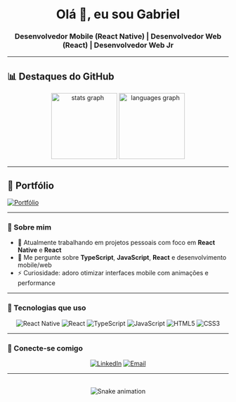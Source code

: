 <h1 align="center">Olá 👋, eu sou Gabriel</h1>
<h3 align="center">Desenvolvedor Mobile (React Native) | Desenvolvedor Web (React) | Desenvolvedor Web Jr</h3>

---

## 📊 Destaques do GitHub

<div align="center">
  <img src="https://github-readme-stats.vercel.app/api?username=gabrielmelodev&show_icons=true&theme=radical" height="150" alt="stats graph" />
  <img src="https://github-readme-stats.vercel.app/api/top-langs?username=gabrielmelodev&layout=compact&theme=radical" height="150" alt="languages graph" />
</div>

---

## 📄 Portfólio

[![Portfólio](https://img.shields.io/badge/Portf%C3%B3lio-000000?style=for-the-badge&logo=web&logoColor=white)](https://gabriel-mello-dev.github.io/Portfolio/)

---

### 🚀 Sobre mim

- 🔭 Atualmente trabalhando em projetos pessoais com foco em **React Native** e **React**  
- 💬 Me pergunte sobre **TypeScript**, **JavaScript**, **React** e desenvolvimento mobile/web  
- ⚡ Curiosidade: adoro otimizar interfaces mobile com animações e performance  

---

### 🧰 Tecnologias que uso

<div align="center">
  
![React Native](https://img.shields.io/badge/React_Native-20232A?style=for-the-badge&logo=react&logoColor=61DAFB)
![React](https://img.shields.io/badge/React-20232A?style=for-the-badge&logo=react&logoColor=61DAFB)
![TypeScript](https://img.shields.io/badge/TypeScript-3178C6?style=for-the-badge&logo=typescript&logoColor=white)
![JavaScript](https://img.shields.io/badge/JavaScript-F7DF1E?style=for-the-badge&logo=javascript&logoColor=black)
![HTML5](https://img.shields.io/badge/HTML5-E34F26?style=for-the-badge&logo=html5&logoColor=white)
![CSS3](https://img.shields.io/badge/CSS3-1572B6?style=for-the-badge&logo=css3&logoColor=white)

</div>

---

### 🔗 Conecte-se comigo

<div align="center">

[![LinkedIn](https://img.shields.io/badge/LinkedIn-0A66C2?style=for-the-badge&logo=linkedin&logoColor=white)](https://www.linkedin.com/in/gabriel-de-oliveira-mello-3a1174308/)
[![Email](https://img.shields.io/badge/Gmail-D14836?style=for-the-badge&logo=gmail&logoColor=white)](mailto:gabrielmello8986@gmail.com)

</div>

---

<br clear="both">

<div align="center">
  <img src="https://raw.githubusercontent.com/maurodesouza/maurodesouza/output/snake.svg" alt="Snake animation" />
</div>
